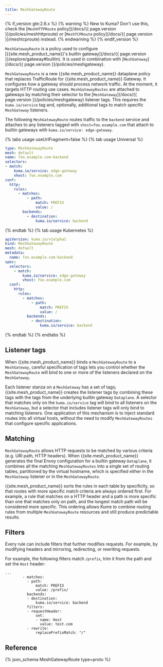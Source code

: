 ```yaml
---
title: MeshGatewayRoute
---
```

{% if_version gte:2.6.x %}
{% warning %}
New to Kuma? Don't use this, check the [`MeshHTTPRoute` policy](/docs/{{ page.version }}/policies/meshhttproute) or [`MeshTCPRoute` policy](/docs/{{ page.version }}/meshtcproute) instead.
{% endwarning %}
{% endif_version %}

`MeshGatewayRoute` is a policy used to configure [{{site.mesh_product_name}}'s builtin gateway](/docs/{{ page.version }}/explore/gateway#builtin).
It is used in combination with [`MeshGateway`](/docs/{{ page.version }}/policies/meshgateway).

`MeshGatewayRoute` is a new {{site.mesh_product_name}} dataplane policy that replaces TrafficRoute for {{site.mesh_product_name}} Gateway.
It configures how a gateway should process network traffic.
At the moment, it targets HTTP routing use cases.
`MeshGatewayRoutes` are attached to gateways by matching their selector to the [`MeshGateway`](/docs/{{ page.version }}/policies/meshgateway) listener tags. This requires the `kuma.io/service` tag and, optionally, additional tags to match specific `MeshGateway` listeners.

The following `MeshGatewayRoute` routes traffic to the `backend` service and attaches to any listeners tagged with `vhost=foo.example.com` that attach to builtin gateways with `kuma.io/service: edge-gateway`.

{% tabs usage useUrlFragment=false %}
{% tab usage Universal %}
```yaml
type: MeshGatewayRoute
mesh: default
name: foo.example.com-backend 
selectors:
- match:
    kuma.io/service: edge-gateway
    vhost: foo.example.com
conf:
  http:
    rules:
      - matches:
          - path:
              match: PREFIX
              value: /
        backends:
          - destination:
              kuma.io/service: backend
```
{% endtab %}
{% tab usage Kubernetes %}
```yaml
apiVersion: kuma.io/v1alpha1
kind: MeshGatewayRoute
mesh: default
metadata:
  name: foo.example.com-backend
spec:
  selectors:
    - match:
        kuma.io/service: edge-gateway
        vhost: foo.example.com
  conf:
    http:
      rules:
        - matches:
            - path:
                match: PREFIX
                value: /
          backends:
            - destination:
                kuma.io/service: backend
```
{% endtab %}
{% endtabs %}

## Listener tags

When {{site.mesh_product_name}} binds a `MeshGatewayRoute` to a `MeshGateway`, careful specification of tags lets you control whether the `MeshGatewayRoute` will bind to one or more of the listeners declared on the `MeshGateway`.

Each listener stanza on a `MeshGateway` has a set of tags; {{site.mesh_product_name}} creates the listener tags by combining these tags with the tags from the underlying builtin gateway `Dataplane`.
A selector that matches only on the `kuma.io/service` tag will bind to all listeners on the `MeshGateway`, but a selector that includes listener tags will only bind to matching listeners.
One application of this mechanism is to inject standard routes into all virtual hosts, without the need to modify `MeshGatewayRoutes` that configure specific applications.

## Matching

`MeshGatewayRoute` allows HTTP requests to be matched by various criteria (e.g. URI path, HTTP headers).
When {{site.mesh_product_name}} generates the final Envoy configuration for a builtin gateway `Dataplane`, it combines all the matching `MeshGatewayRoutes` into a single set of routing tables, partitioned by the virtual hostname, which is specified either in the `MeshGateway` listener or in the `MeshGatewayRoute`.

{{site.mesh_product_name}} sorts the rules in each table by specificity, so that routes with more specific match criteria are always ordered first.
For example, a rule that matches on a HTTP header and a path is more specific than one that matches only on path, and the longest match path will be considered more specific.
This ordering allows Kume to combine routing rules from multiple `MeshGatewayRoute` resources and still produce predictable results.

## Filters

Every rule can include filters that further modifies requests. For example, by
modifying headers and mirroring, redirecting, or rewriting requests.

For example, the following filters match `/prefix`, trim it from the path and set the `Host` header:

```
...
        - matches:
          - path:
              match: PREFIX
              value: /prefix/
          backends:
          - destination:
              kuma.io/service: backend
          filters:
          - requestHeader:
              set:
              - name: Host
                value: test.com
          - rewrite:
              replacePrefixMatch: "/"
```

## Reference

{% json_schema MeshGatewayRoute type=proto %}
